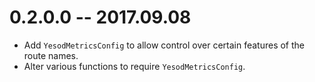 # 0.2.0.0 -- 2017.09.08
* Add `YesodMetricsConfig` to allow control over certain features of the route 
  names.
* Alter various functions to require `YesodMetricsConfig`.